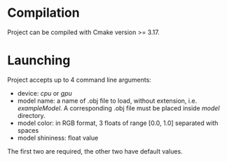 # Compilation

Project can be compiled with Cmake version >= 3.17.

# Launching

Project accepts up to 4 command line arguments:
* device: _cpu_ or _gpu_
* model name: a name of .obj file to load, without extension, i.e. _exampleModel_. A corresponding .obj file must be placed inside _model_ directory.
* model color: in RGB format, 3 floats of range [0.0, 1.0] separated with spaces
* model shininess: float value

The first two are required, the other two have default values.